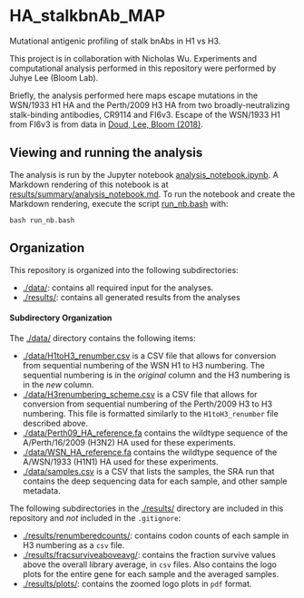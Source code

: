 # HA_stalkbnAb_MAP

Mutational antigenic profiling of stalk bnAbs in H1 vs H3.

This project is in collaboration with Nicholas Wu. 
Experiments and computational analysis performed in this repository were performed by Juhye Lee (Bloom Lab).

Briefly, the analysis performed here maps escape mutations in the WSN/1933 H1 HA and the Perth/2009 H3 HA from two broadly-neutralizing stalk-binding antibodies, CR9114 and FI6v3.
Escape of the WSN/1933 H1 from FI6v3 is from data in [Doud, Lee, Bloom (2018)](https://www.nature.com/articles/s41467-018-03665-3).

## Viewing and running the analysis
The analysis is run by the Jupyter notebook [analysis_notebook.ipynb](analysis_notebook.ipynb).
A Markdown rendering of this notebook is at [results/summary/analysis_notebook.md](results/summary/analysis_notebook.md).
To run the notebook and create the Markdown rendering, execute the script [run_nb.bash](run_nb.bash) with:

    bash run_nb.bash

## Organization

This repository is organized into the following subdirectories:

  * [./data/](./data/): contains all required input for the analyses.
  * [./results/](./results/): contains all generated results from the analyses

#### Subdirectory Organization

The [./data/](./data/) directory contains the following items:
  * [./data/H1toH3_renumber.csv](./data/H1toH3_renumber.csv) is a CSV file that allows for conversion from sequential numbering of the WSN H1 to H3 numbering. The sequential numbering is in the _original_ column and the H3 numbering is in the _new_ column.
  * [./data/H3renumbering_scheme.csv](./data/H3renumbering_scheme.csv) is a CSV file that allows for conversion from sequential numbering of the Perth/2009 H3 to H3 numbering. This file is formatted similarly to the `H1toH3_renumber` file described above.
  * [./data/Perth09_HA_reference.fa](./data/Perth09_HA_reference.fa) contains the wildtype sequence of the A/Perth/16/2009 (H3N2) HA used for these experiments.
  * [./data/WSN_HA_reference.fa](./data/WSN_HA_reference.fa) contains the wildtype sequence of the A/WSN/1933 (H1N1) HA used for these experiments.
  * [./data/samples.csv](./data/samples.csv) is a CSV that lists the samples, the SRA run that contains the deep sequencing data for each sample, and other sample metadata.

The following subdirectories in the [./results/](./results/) directory are included in this repository and _not_ included in the `.gitignore`:
  * [./results/renumberedcounts/](./results/renumberedcounts/): contains codon counts of each sample in H3 numbering as a `csv` file.
  * [./results/fracsurviveaboveavg/](./results/fracsurviveaboveavg/): contains the fraction survive values above the overall library average, in `csv` files. Also contains the logo plots for the entire gene for each sample and the averaged samples.
  * [./results/plots/](./results/plots/): contains the zoomed logo plots in `pdf` format.
